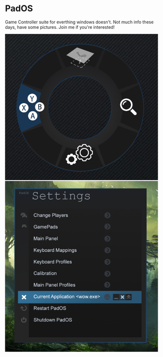 # PadOS
Game Controller suite for everthing windows doesn't. Not much info these days, have some pictures. Join me if you're interested!

![MainDial](PadOS1.png)
![SettingsView](PadOS2.png)
